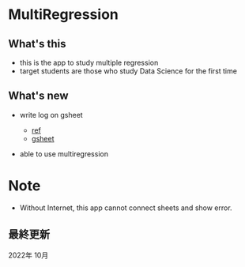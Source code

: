 # MultiRegression

## What's this
- this is the app to study multiple regression
- target students are those who study Data Science for the first time

## What's new
- write log on gsheet
    - [ref](https://github.com/streamlit/example-app-bug-report)
    - [gsheet](https://docs.google.com/spreadsheets/d/1b0ODG_mkvXdOwq8uEnQfyCi2PYZxGexyUbV6q5w-chc/edit#gid=0)

- able to use multiregression

# Note
- Without Internet, this app cannot connect sheets and show error. 

## 最終更新
2022年 10月
